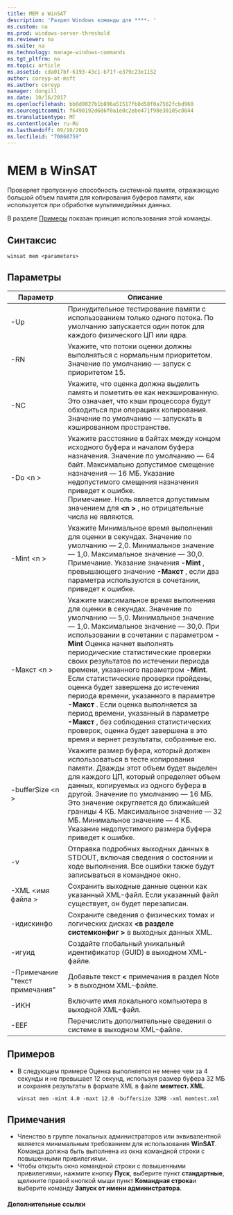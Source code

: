 ```yaml
---
title: MEM в WinSAT
description: 'Раздел Windows команды для ****- '
ms.custom: na
ms.prod: windows-server-threshold
ms.reviewer: na
ms.suite: na
ms.technology: manage-windows-commands
ms.tgt_pltfrm: na
ms.topic: article
ms.assetid: cda017bf-6193-43c1-b71f-e379c23e1152
author: coreyp-at-msft
ms.author: coreyp
manager: dongill
ms.date: 10/16/2017
ms.openlocfilehash: bb0d0027b1b896a51517fb8d58f0a7562fcbd960
ms.sourcegitcommit: f6490192d686f0a1e0c2ebe471f98e30105c0844
ms.translationtype: MT
ms.contentlocale: ru-RU
ms.lasthandoff: 09/10/2019
ms.locfileid: "70868759"
---
```

# <a name="winsat-mem"></a>MEM в WinSAT



Проверяет пропускную способность системной памяти, отражающую большой объем памяти для копирования буферов памяти, как используется при обработке мультимедийных данных.

В разделе [Примеры](#BKMK_examples) показан принцип использования этой команды.

## <a name="syntax"></a>Синтаксис

```
winsat mem <parameters>
```

## <a name="parameters"></a>Параметры

|Параметр|Описание|
|---------|-----------|
|-Up|Принудительное тестирование памяти с использованием только одного потока. По умолчанию запускается один поток для каждого физического ЦП или ядра.|
|-RN|Укажите, что потоки оценки должны выполняться с нормальным приоритетом. Значение по умолчанию — запуск с приоритетом 15.|
|-NC|Укажите, что оценка должна выделить память и пометить ее как некэшированную. Это означает, что кэши процессора будут обходиться при операциях копирования. Значение по умолчанию — запускать в кэшированном пространстве.|
|-Do \<n >|Укажите расстояние в байтах между концом исходного буфера и началом буфера назначения. Значение по умолчанию — 64 байт. Максимально допустимое смещение назначения — 16 МБ. Указание недопустимого смещения назначения приведет к ошибке.</br>Примечание. Ноль является допустимым значением для  **\<n >** , но отрицательные числа не являются.|
|-Mint \<n >|Укажите Минимальное время выполнения для оценки в секундах. Значение по умолчанию — 2,0. Минимальное значение — 1,0. Максимальное значение — 30,0.</br>Примечание. Указание значения **-Mint** , превышающего значение **-Макст** , если два параметра используются в сочетании, приведет к ошибке.|
|-Макст \<n >|Укажите максимальное время выполнения для оценки в секундах. Значение по умолчанию — 5,0. Минимальное значение — 1,0. Максимальное значение — 30,0. При использовании в сочетании с параметром **-Mint** Оценка начнет выполнять периодические статистические проверки своих результатов по истечении периода времени, указанного параметром **-Mint**. Если статистические проверки пройдены, оценка будет завершена до истечения периода времени, указанного в параметре **-Макст** . Если оценка выполняется за период времени, указанный в параметре **-Макст** , без соблюдения статистических проверок, оценка будет завершена в это время и вернет результаты, собранные ею.|
|-bufferSize \<n >|Укажите размер буфера, который должен использоваться в тесте копирования памяти. Дважды этот объем будет выделен для каждого ЦП, который определяет объем данных, копируемых из одного буфера в другой. Значение по умолчанию — 16 МБ. Это значение округляется до ближайшей границы 4 КБ. Максимальное значение — 32 МБ. Минимальное значение — 4 КБ. Указание недопустимого размера буфера приведет к ошибке.|
|-v|Отправка подробных выходных данных в STDOUT, включая сведения о состоянии и ходе выполнения. Все ошибки также будут записываться в командное окно.|
|-XML \<имя файла >|Сохранить выходные данные оценки как указанный XML-файл. Если указанный файл существует, он будет перезаписан.|
|-идискинфо|Сохраните сведения о физических томах и логических дисках  **\<в разделе системконфиг >** в выходных данных XML.|
|-игуид|Создайте глобальный уникальный идентификатор (GUID) в выходном XML-файле.|
|-Примечание "текст примечания"|Добавьте текст  **\<** примечания в раздел Note > в выходном XML-файле.|
|-ИКН|Включите имя локального компьютера в выходной XML-файл.|
|-EEF|Перечислить дополнительные сведения о системе в выходном XML-файле.|

## <a name="BKMK_examples"></a>Примеров

- В следующем примере Оценка выполняется не менее чем за 4 секунды и не превышает 12 секунд, используя размер буфера 32 МБ и сохраняя результаты в формате XML в файле **мемтест. XML**.  
  ```
  winsat mem -mint 4.0 -maxt 12.0 -buffersize 32MB -xml memtest.xml
  ```

## <a name="remarks"></a>Примечания

-   Членство в группе локальных администраторов или эквивалентной является минимальным требованием для использования **WinSAT**. Команда должна быть выполнена из окна командной строки с повышенными привилегиями.
-   Чтобы открыть окно командной строки с повышенными привилегиями, нажмите кнопку **Пуск**, выберите пункт **стандартные**, щелкните правой кнопкой мыши пункт **Командная строка**и выберите команду **Запуск от имени администратора**.

#### <a name="additional-references"></a>Дополнительные ссылки

